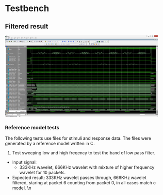 # Testbench
## Filtered result
![fir Lowpass Filter Unit test harness](Q16at2KHz.png)

### Reference model tests
The following tests use files for stimuli and response data. The files were generated by a reference model written in C.

1. Test sweeping low and high freqency to test the band of low pass filter.
  - Input signal:
    - 333KHz wavelet, 666KHz wavelet with mixture of higher frequency wavelet for 10 packets.
  - Expected result: 333KHz wavelet passes through, 666KHz wavelet filtered, staring at packet 6 counting from packet 0, in all cases match c model.
\n
